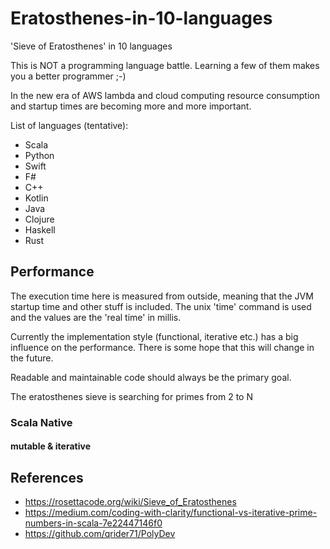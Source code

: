 # Eratosthenes-in-10-languages
'Sieve of Eratosthenes' in 10 languages

This is NOT a programming language battle. Learning a few of them makes you a better programmer ;-)

In the new era of AWS lambda and cloud computing resource consumption and startup times are becoming more and more important.

List of languages (tentative):

- Scala
- Python
- Swift
- F#
- C++
- Kotlin
- Java
- Clojure
- Haskell
- Rust

## Performance

The execution time here is measured from outside, meaning that the JVM startup time and other stuff is included. The unix 'time' command is used and the values are the 'real time' in millis.

Currently the implementation style (functional, iterative etc.) has a big influence on the performance. There is some hope that this will change in the future.

Readable and maintainable code should always be the primary goal.

The eratosthenes sieve is searching for primes from 2 to N


### Scala Native 
#### mutable & iterative






## References
- https://rosettacode.org/wiki/Sieve_of_Eratosthenes
- https://medium.com/coding-with-clarity/functional-vs-iterative-prime-numbers-in-scala-7e22447146f0
- https://github.com/qrider71/PolyDev
